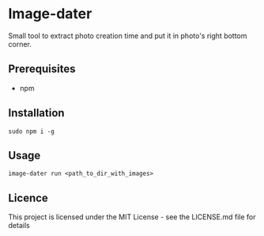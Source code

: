 # Image-dater

Small tool to extract photo creation time and put it in photo's right bottom corner.

## Prerequisites

- npm

## Installation

```
sudo npm i -g
```

## Usage

```
image-dater run <path_to_dir_with_images>
```

## Licence

This project is licensed under the MIT License - see the LICENSE.md file for details
